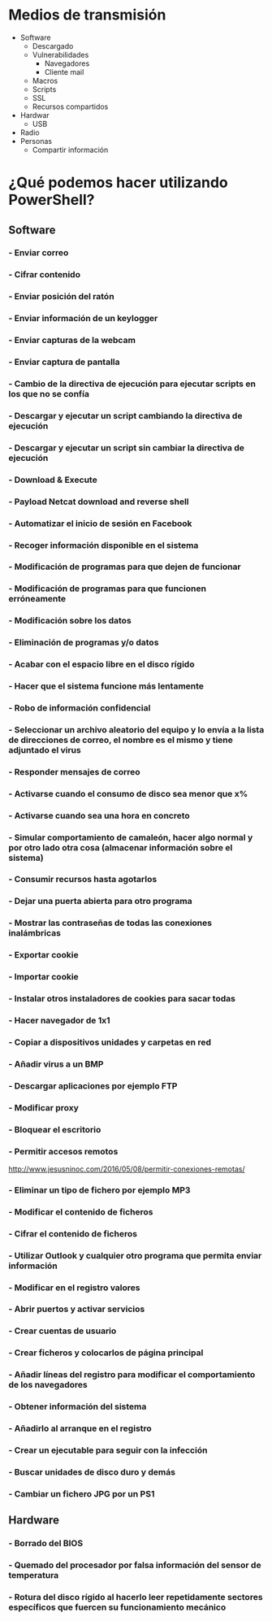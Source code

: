 # Medios de transmisión
- Software
  - Descargado
  - Vulnerabilidades
    - Navegadores
    - Cliente mail
  - Macros
  - Scripts
  - SSL
  - Recursos compartidos
- Hardwar
  - USB
- Radio
- Personas
  - Compartir información

# ¿Qué podemos hacer utilizando PowerShell?
## Software
### - Enviar correo
### - Cifrar contenido
### - Enviar posición del ratón
### - Enviar información de un keylogger
### - Enviar capturas de la webcam
### - Enviar captura de pantalla
### - Cambio de la directiva de ejecución para ejecutar scripts en los que no se confía
### - Descargar y ejecutar un script cambiando la directiva de ejecución
### - Descargar y ejecutar un script sin cambiar la directiva de ejecución
### - Download & Execute
### - Payload Netcat download and reverse shell
### - Automatizar el inicio de sesión en Facebook
### - Recoger información disponible en el sistema
### - Modificación de programas para que dejen de funcionar 
### - Modificación de programas para que funcionen erróneamente 
### - Modificación sobre los datos
### - Eliminación de programas y/o datos 
### - Acabar con el espacio libre en el disco rígido 
### - Hacer que el sistema funcione más lentamente 
### - Robo de información confidencial
### - Seleccionar un archivo aleatorio del equipo y lo envía a la lista de direcciones de correo, el nombre es el mismo y tiene adjuntado el virus
### - Responder mensajes de correo
### - Activarse cuando el consumo de disco sea menor que x%
### - Activarse cuando sea una hora en concreto
### - Simular comportamiento de camaleón, hacer algo normal y por otro lado otra cosa (almacenar información sobre el sistema)
### - Consumir recursos hasta agotarlos
### - Dejar una puerta abierta para otro programa
### - Mostrar las contraseñas de todas las conexiones inalámbricas
### - Exportar cookie
### - Importar cookie
### - Instalar otros instaladores de cookies para sacar todas
### - Hacer navegador de 1x1
### - Copiar a dispositivos unidades y carpetas en red
### - Añadir virus a un BMP
### - Descargar aplicaciones por ejemplo FTP
### - Modificar proxy
### - Bloquear el escritorio
### - Permitir accesos remotos
http://www.jesusninoc.com/2016/05/08/permitir-conexiones-remotas/
### - Eliminar un tipo de fichero por ejemplo MP3
### - Modificar el contenido de ficheros
### - Cifrar el contenido de ficheros
### - Utilizar Outlook y cualquier otro programa que permita enviar información
### - Modificar en el registro valores
### - Abrir puertos y activar servicios
### - Crear cuentas de usuario
### - Crear ficheros y colocarlos de página principal
### - Añadir líneas del registro para modificar el comportamiento de los navegadores
### - Obtener información del sistema
### - Añadirlo al arranque en el registro
### - Crear un ejecutable para seguir con la infección
### - Buscar unidades de disco duro y demás
### - Cambiar un fichero JPG por un PS1

## Hardware 
### - Borrado del BIOS 
### - Quemado del procesador por falsa información del sensor de temperatura 
### - Rotura del disco rígido al hacerlo leer repetidamente sectores específicos que fuercen su funcionamiento mecánico
